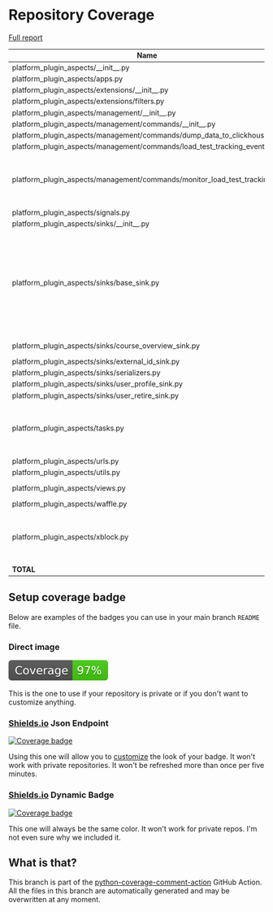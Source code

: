 # Repository Coverage

[Full report](https://htmlpreview.github.io/?https://github.com/openedx/platform-plugin-aspects/blob/python-coverage-comment-action-data/htmlcov/index.html)

| Name                                                                           |    Stmts |     Miss |   Branch |   BrPart |   Cover |   Missing |
|------------------------------------------------------------------------------- | -------: | -------: | -------: | -------: | ------: | --------: |
| platform\_plugin\_aspects/\_\_init\_\_.py                                      |        4 |        0 |        0 |        0 |    100% |           |
| platform\_plugin\_aspects/apps.py                                              |        9 |        0 |        0 |        0 |    100% |           |
| platform\_plugin\_aspects/extensions/\_\_init\_\_.py                           |        0 |        0 |        0 |        0 |    100% |           |
| platform\_plugin\_aspects/extensions/filters.py                                |       31 |        0 |        2 |        0 |    100% |           |
| platform\_plugin\_aspects/management/\_\_init\_\_.py                           |        0 |        0 |        0 |        0 |    100% |           |
| platform\_plugin\_aspects/management/commands/\_\_init\_\_.py                  |        0 |        0 |        0 |        0 |    100% |           |
| platform\_plugin\_aspects/management/commands/dump\_data\_to\_clickhouse.py    |       64 |        0 |       16 |        0 |    100% |           |
| platform\_plugin\_aspects/management/commands/load\_test\_tracking\_events.py  |      112 |        1 |        6 |        0 |     99% |       214 |
| platform\_plugin\_aspects/management/commands/monitor\_load\_test\_tracking.py |      155 |        7 |       16 |        2 |     94% |93, 142, 156->160, 174-182 |
| platform\_plugin\_aspects/signals.py                                           |       13 |        0 |        0 |        0 |    100% |           |
| platform\_plugin\_aspects/sinks/\_\_init\_\_.py                                |        5 |        0 |        0 |        0 |    100% |           |
| platform\_plugin\_aspects/sinks/base\_sink.py                                  |      151 |        9 |       38 |        2 |     94% |84, 90, 96, 102, 107, 113, 119, 125, 130, 341->340, 364->363 |
| platform\_plugin\_aspects/sinks/course\_overview\_sink.py                      |       80 |        0 |       18 |        1 |     99% |  131->130 |
| platform\_plugin\_aspects/sinks/external\_id\_sink.py                          |       11 |        0 |        0 |        0 |    100% |           |
| platform\_plugin\_aspects/sinks/serializers.py                                 |       43 |        0 |        0 |        0 |    100% |           |
| platform\_plugin\_aspects/sinks/user\_profile\_sink.py                         |       11 |        0 |        0 |        0 |    100% |           |
| platform\_plugin\_aspects/sinks/user\_retire\_sink.py                          |       22 |        0 |        4 |        0 |    100% |           |
| platform\_plugin\_aspects/tasks.py                                             |       19 |        0 |       14 |        6 |     82% |19->21, 20->19, 21->20, 43->45, 44->43, 45->44 |
| platform\_plugin\_aspects/urls.py                                              |        5 |        0 |        0 |        0 |    100% |           |
| platform\_plugin\_aspects/utils.py                                             |       86 |        0 |       20 |        0 |    100% |           |
| platform\_plugin\_aspects/views.py                                             |       55 |        0 |        4 |        1 |     98% |  108->107 |
| platform\_plugin\_aspects/waffle.py                                            |        1 |        0 |        0 |        0 |    100% |           |
| platform\_plugin\_aspects/xblock.py                                            |       75 |        0 |       21 |        4 |     96% |25->27, 26->25, 172->171, 191->190 |
|                                                                      **TOTAL** |  **952** |   **17** |  **159** |   **16** | **97%** |           |


## Setup coverage badge

Below are examples of the badges you can use in your main branch `README` file.

### Direct image

[![Coverage badge](https://raw.githubusercontent.com/openedx/platform-plugin-aspects/python-coverage-comment-action-data/badge.svg)](https://htmlpreview.github.io/?https://github.com/openedx/platform-plugin-aspects/blob/python-coverage-comment-action-data/htmlcov/index.html)

This is the one to use if your repository is private or if you don't want to customize anything.

### [Shields.io](https://shields.io) Json Endpoint

[![Coverage badge](https://img.shields.io/endpoint?url=https://raw.githubusercontent.com/openedx/platform-plugin-aspects/python-coverage-comment-action-data/endpoint.json)](https://htmlpreview.github.io/?https://github.com/openedx/platform-plugin-aspects/blob/python-coverage-comment-action-data/htmlcov/index.html)

Using this one will allow you to [customize](https://shields.io/endpoint) the look of your badge.
It won't work with private repositories. It won't be refreshed more than once per five minutes.

### [Shields.io](https://shields.io) Dynamic Badge

[![Coverage badge](https://img.shields.io/badge/dynamic/json?color=brightgreen&label=coverage&query=%24.message&url=https%3A%2F%2Fraw.githubusercontent.com%2Fopenedx%2Fplatform-plugin-aspects%2Fpython-coverage-comment-action-data%2Fendpoint.json)](https://htmlpreview.github.io/?https://github.com/openedx/platform-plugin-aspects/blob/python-coverage-comment-action-data/htmlcov/index.html)

This one will always be the same color. It won't work for private repos. I'm not even sure why we included it.

## What is that?

This branch is part of the
[python-coverage-comment-action](https://github.com/marketplace/actions/python-coverage-comment)
GitHub Action. All the files in this branch are automatically generated and may be
overwritten at any moment.